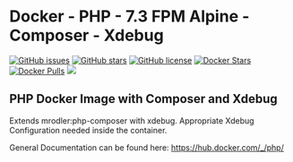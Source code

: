 # Docker - PHP - 7.3 FPM Alpine - Composer - Xdebug
[![GitHub issues](https://img.shields.io/github/issues/MarkusRodler/docker-php-composer-xdebug.svg?style=flat-square)](https://github.com/MarkusRodler/docker-php-composer-xdebug/issues) [![GitHub stars](https://img.shields.io/github/stars/MarkusRodler/docker-php-composer-xdebug.svg?style=flat-square)](https://github.com/MarkusRodler/docker-php-composer-xdebug/stargazers) [![GitHub license](https://img.shields.io/badge/license-MIT-blue.svg?style=flat-square)](https://raw.githubusercontent.com/MarkusRodler/docker-php-composer-xdebug/master/LICENSE) [![Docker Stars](https://img.shields.io/docker/stars/mrodler/php-composer-xdebug.svg?style=flat-square)]() [![Docker Pulls](https://img.shields.io/docker/pulls/mrodler/php-composer-xdebug.svg?style=flat-square)]() [![](https://images.microbadger.com/badges/image/mrodler/php-composer-xdebug.svg)](https://microbadger.com/images/mrodler/php-composer-xdebug "Get your own image badge on microbadger.com")

## PHP Docker Image with Composer and Xdebug

Extends mrodler:php-composer with xdebug.
Appropriate Xdebug Configuration needed inside the container.

General Documentation can be found here: https://hub.docker.com/_/php/